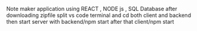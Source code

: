 Note maker application using REACT , NODE js , SQL Database
after downloading zipfile split vs code terminal and cd both client and backend 
then start server with backend/npm start 
after that client/npm start 
